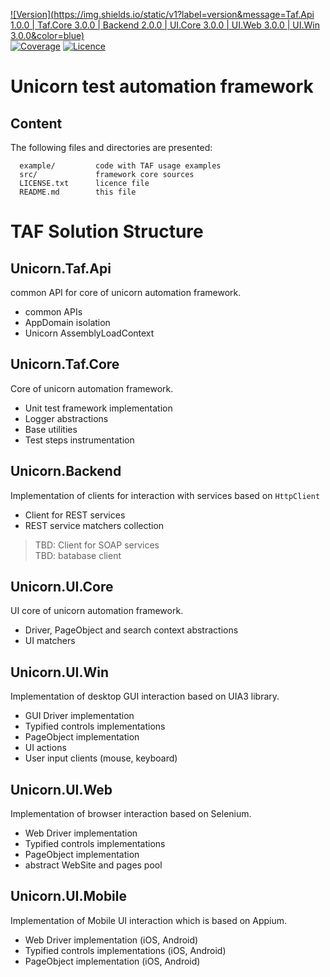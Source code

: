 [![Version](https://img.shields.io/static/v1?label=version&message=Taf.Api 1.0.0 | Taf.Core 3.0.0 | Backend 2.0.0 | UI.Core 3.0.0 | UI.Web 3.0.0 | UI.Win 3.0.0&color=blue)](https://bitbucket.org/dobriyanchik/unicorntaf/src/unicorn-2.3.0/)  
[![Coverage](https://img.shields.io/static/v1?label=coverage&message=58%&color=silver)](https://bitbucket.org/dobriyanchik/unicorntaf/src/master/)
[![Licence](https://img.shields.io/static/v1?label=license&message=Apache-2.0&color=green)](https://www.apache.org/licenses/LICENSE-2.0)


Unicorn test automation framework
================================

Content
-------

The following files and directories are presented:

      example/         code with TAF usage examples
	  src/             framework core sources
	  LICENSE.txt	   licence file
	  README.md        this file


TAF Solution Structure
=====================

Unicorn.Taf.Api
---------------
common API for core of unicorn automation framework.

* common APIs
* AppDomain isolation
* Unicorn AssemblyLoadContext

Unicorn.Taf.Core
---------------
Core of unicorn automation framework.

* Unit test framework implementation
* Logger abstractions
* Base utilities
* Test steps instrumentation

Unicorn.Backend
--------------
Implementation of clients for interaction with services based on `HttpClient`
* Client for REST services
* REST service matchers collection

> TBD: Client for SOAP services  
> TBD: batabase client

Unicorn.UI.Core
--------------
UI core of unicorn automation framework.

* Driver, PageObject and search context abstractions
* UI matchers

Unicorn.UI.Win
-------------
Implementation of desktop GUI interaction based on UIA3 library.

* GUI Driver implementation
* Typified controls implementations
* PageObject implementation
* UI actions
* User input clients (mouse, keyboard)

Unicorn.UI.Web
-------------
Implementation of browser interaction based on Selenium.

* Web Driver implementation
* Typified controls implementations
* PageObject implementation
* abstract WebSite and pages pool


Unicorn.UI.Mobile
----------------
Implementation of Mobile UI interaction which is based on Appium.

* Web Driver implementation (iOS, Android)
* Typified controls implementations (iOS, Android)
* PageObject implementation (iOS, Android)
